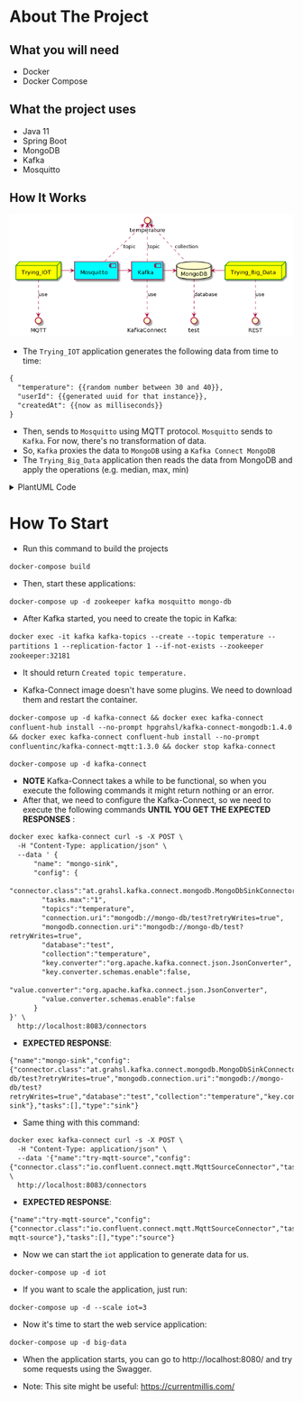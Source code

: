 # About The Project

## What you will need

* Docker
* Docker Compose

## What the project uses

* Java 11
* Spring Boot
* MongoDB
* Kafka
* Mosquitto

## How It Works

![Architecture](architecture.png)

* The `Trying_IOT` application generates the following data from time to time:

```
{
  "temperature": {{random number between 30 and 40}},
  "userId": {{generated uuid for that instance}},
  "createdAt": {{now as milliseconds}}
}
```

* Then, sends to `Mosquitto` using MQTT protocol. `Mosquitto` sends to `Kafka`. For now, there's no transformation of data.
* So, `Kafka` proxies the data to `MongoDB` using a `Kafka Connect MongoDB`
* The `Trying_Big_Data` application then reads the data from MongoDB and apply the operations (e.g. median, max, min)

<details>
<summary>PlantUML Code</summary>
@startuml
database MongoDB
node Trying_IOT
node Trying_Big_Data

Trying_IOT -> [Mosquitto]
Trying_IOT ..> MQTT : use
[Mosquitto] -> [Kafka]
[Mosquitto] .up.> temperature : topic
[Kafka] .up.> temperature : topic
[Kafka] ..> KafkaConnect : use
[Kafka] -> MongoDB
MongoDB <- Trying_Big_Data
MongoDB .up.> temperature : collection
MongoDB ..> test : database
Trying_Big_Data ..> REST : use

skinparam node {
    borderColor Green
    backgroundColor Yellow
    backgroundColor<<shared node>> Magenta
}

skinparam component {
    backgroundColor Aqua
}
@enduml
</details>

# How To Start

* Run this command to build the projects

`docker-compose build`

* Then, start these applications:

`docker-compose up -d zookeeper kafka mosquitto mongo-db`

* After Kafka started, you need to create the topic in Kafka:

`docker exec -it kafka kafka-topics --create --topic temperature --partitions 1 --replication-factor 1 --if-not-exists --zookeeper zookeeper:32181`

* It should return `Created topic temperature.`

* Kafka-Connect image doesn't have some plugins. We need to download them and restart the container.

`docker-compose up -d kafka-connect && docker exec kafka-connect confluent-hub install --no-prompt hpgrahsl/kafka-connect-mongodb:1.4.0 && docker exec kafka-connect confluent-hub install --no-prompt confluentinc/kafka-connect-mqtt:1.3.0 && docker stop kafka-connect`

`docker-compose up -d kafka-connect`

* **NOTE** Kafka-Connect takes a while to be functional, so when you execute the following commands it might return nothing or an error.
* After that, we need to configure the Kafka-Connect, so we need to execute the following commands **UNTIL YOU GET THE EXPECTED RESPONSES** :

```
docker exec kafka-connect curl -s -X POST \
  -H "Content-Type: application/json" \
  --data ' {
      "name": "mongo-sink",
      "config": {
        "connector.class":"at.grahsl.kafka.connect.mongodb.MongoDbSinkConnector",
        "tasks.max":"1",
        "topics":"temperature",
        "connection.uri":"mongodb://mongo-db/test?retryWrites=true",
        "mongodb.connection.uri":"mongodb://mongo-db/test?retryWrites=true",
        "database":"test",
        "collection":"temperature",
        "key.converter":"org.apache.kafka.connect.json.JsonConverter",
        "key.converter.schemas.enable":false,
        "value.converter":"org.apache.kafka.connect.json.JsonConverter",
        "value.converter.schemas.enable":false
      }
}' \
  http://localhost:8083/connectors
```

* **EXPECTED RESPONSE**: 

```
{"name":"mongo-sink","config":{"connector.class":"at.grahsl.kafka.connect.mongodb.MongoDbSinkConnector","tasks.max":"1","topics":"temperature","connection.uri":"mongodb://mongo-db/test?retryWrites=true","mongodb.connection.uri":"mongodb://mongo-db/test?retryWrites=true","database":"test","collection":"temperature","key.converter":"org.apache.kafka.connect.json.JsonConverter","key.converter.schemas.enable":"false","value.converter":"org.apache.kafka.connect.json.JsonConverter","value.converter.schemas.enable":"false","name":"mongo-sink"},"tasks":[],"type":"sink"}
```

* Same thing with this command:

```
docker exec kafka-connect curl -s -X POST \
  -H "Content-Type: application/json" \
  --data '{"name":"try-mqtt-source","config":{"connector.class":"io.confluent.connect.mqtt.MqttSourceConnector","tasks.max":1,"mqtt.server.uri":"tcp://mosquitto:1883","mqtt.topics":"temperature","kafka.topic":"temperature","value.converter":"org.apache.kafka.connect.converters.ByteArrayConverter","confluent.topic.bootstrap.servers":"kafka:9092","confluent.topic.replication.factor":1}}' \
  http://localhost:8083/connectors
```

* **EXPECTED RESPONSE**:

```
{"name":"try-mqtt-source","config":{"connector.class":"io.confluent.connect.mqtt.MqttSourceConnector","tasks.max":"1","mqtt.server.uri":"tcp://mosquitto:1883","mqtt.topics":"temperature","kafka.topic":"temperature","value.converter":"org.apache.kafka.connect.converters.ByteArrayConverter","confluent.topic.bootstrap.servers":"kafka:9092","confluent.topic.replication.factor":"1","name":"try-mqtt-source"},"tasks":[],"type":"source"}
```

* Now we can start the `iot` application to generate data for us.

`docker-compose up -d iot`

* If you want to scale the application, just run:

`docker-compose up -d --scale iot=3`

* Now it's time to start the web service application:

`docker-compose up -d big-data`

* When the application starts, you can go to http://localhost:8080/ and try some requests using the Swagger.

* Note: This site might be useful: https://currentmillis.com/